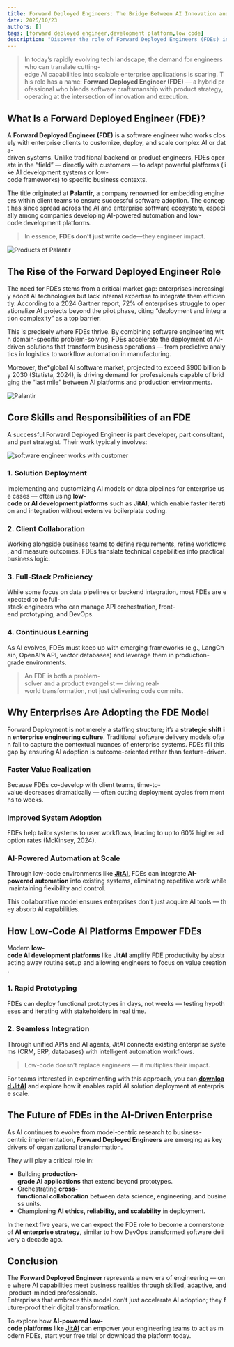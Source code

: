 ```yaml
---
title: Forward Deployed Engineers: The Bridge Between AI Innovation and Real-World Enterprise Solutions
date: 2025/10/23
authors: []
tags: [forward deployed engineer,development platform,low code]
description: "Discover the role of Forward Deployed Engineers (FDEs) in AI enterprise transformation. Learn how low-code platforms like JitAI empower AI-powered automation at scale."
---
```


> In today’s rapidly evolving tech landscape, the demand for engineers who can translate cutting-edge AI capabilities into scalable enterprise applications is soaring. This role has a name: **Forward Deployed Engineer (FDE)** — a hybrid professional who blends software craftsmanship with product strategy, operating at the intersection of innovation and execution.

## What Is a Forward Deployed Engineer (FDE)?

A **Forward Deployed Engineer (FDE)** is a software engineer who works closely with enterprise clients to customize, deploy, and scale complex AI or data-driven systems. Unlike traditional backend or product engineers, FDEs operate in the “field” — directly with customers — to adapt powerful platforms (like AI development systems or low-code frameworks) to specific business contexts.

The title originated at **Palantir**, a company renowned for embedding engineers within client teams to ensure successful software adoption. The concept has since spread across the AI and enterprise software ecosystem, especially among companies developing AI-powered automation and low-code development platforms.

> In essence, **FDEs don’t just write code**—they engineer impact.

![Products of Palantir](/blog/forward-deployed-engineer-ai-enterprise/Products%20of%20Palantir.png)


## The Rise of the Forward Deployed Engineer Role

The need for FDEs stems from a critical market gap: enterprises increasingly adopt AI technologies but lack internal expertise to integrate them efficiently. According to a 2024 Gartner report, 72% of enterprises struggle to operationalize AI projects beyond the pilot phase, citing “deployment and integration complexity” as a top barrier.

This is precisely where FDEs thrive. By combining software engineering with domain-specific problem-solving, FDEs accelerate the deployment of AI-driven solutions that transform business operations — from predictive analytics in logistics to workflow automation in manufacturing.

Moreover, the*global AI software market, projected to exceed $900 billion by 2030 (Statista, 2024), is driving demand for professionals capable of bridging the “last mile” between AI platforms and production environments.

![Palantir](/blog/forward-deployed-engineer-ai-enterprise/Palantir.png)



## Core Skills and Responsibilities of an FDE

A successful Forward Deployed Engineer is part developer, part consultant, and part strategist. Their work typically involves:

![software engineer works with customer](/blog/forward-deployed-engineer-ai-enterprise/software%20engineer%20works%20with%20customer.jpg)

### 1. Solution Deployment

Implementing and customizing AI models or data pipelines for enterprise use cases — often using **low-code or AI development platforms** such as **JitAI**, which enable faster iteration and integration without extensive boilerplate coding.

### 2. Client Collaboration

Working alongside business teams to define requirements, refine workflows, and measure outcomes. FDEs translate technical capabilities into practical business logic.

### 3. Full-Stack Proficiency

While some focus on data pipelines or backend integration, most FDEs are expected to be full-stack engineers who can manage API orchestration, front-end prototyping, and DevOps.

### 4. Continuous Learning

As AI evolves, FDEs must keep up with emerging frameworks (e.g., LangChain, OpenAI’s API, vector databases) and leverage them in production-grade environments.

> An FDE is both a problem-solver and a product evangelist — driving real-world transformation, not just delivering code commits.



## Why Enterprises Are Adopting the FDE Model

Forward Deployment is not merely a staffing structure; it’s a **strategic shift in enterprise engineering culture**. Traditional software delivery models often fail to capture the contextual nuances of enterprise systems. FDEs fill this gap by ensuring AI adoption is outcome-oriented rather than feature-driven.

### Faster Value Realization

Because FDEs co-develop with client teams, time-to-value decreases dramatically — often cutting deployment cycles from months to weeks.

### Improved System Adoption

FDEs help tailor systems to user workflows, leading to up to 60% higher adoption rates (McKinsey, 2024).

### AI-Powered Automation at Scale

Through low-code environments like [**JitAI**](https://jit.pro), FDEs can integrate **AI-powered automation** into existing systems, eliminating repetitive work while maintaining flexibility and control.

This collaborative model ensures enterprises don’t just acquire AI tools — they absorb AI capabilities.

## How Low-Code AI Platforms Empower FDEs

Modern **low-code AI development platforms** like **JitAI** amplify FDE productivity by abstracting away routine setup and allowing engineers to focus on value creation.

### 1. Rapid Prototyping

FDEs can deploy functional prototypes in days, not weeks — testing hypotheses and iterating with stakeholders in real time.

### 2. Seamless Integration

Through unified APIs and AI agents, JitAI connects existing enterprise systems (CRM, ERP, databases) with intelligent automation workflows.


> Low-code doesn’t replace engineers — it multiplies their impact.

For teams interested in experimenting with this approach, you can [**download JitAI**](https://jit.pro/download) and explore how it enables rapid AI solution deployment at enterprise scale.


## The Future of FDEs in the AI-Driven Enterprise

As AI continues to evolve from model-centric research to business-centric implementation, **Forward Deployed Engineers** are emerging as key drivers of organizational transformation.

They will play a critical role in:

- Building **production-grade AI applications** that extend beyond prototypes.
- Orchestrating **cross-functional collaboration** between data science, engineering, and business units.
- Championing **AI ethics, reliability, and scalability** in deployment.

In the next five years, we can expect the FDE role to become a cornerstone of **AI enterprise strategy**, similar to how DevOps transformed software delivery a decade ago.


## Conclusion

The **Forward Deployed Engineer** represents a new era of engineering — one where AI capabilities meet business realities through skilled, adaptive, and product-minded professionals.  
Enterprises that embrace this model don’t just accelerate AI adoption; they future-proof their digital transformation.

To explore how **AI-powered low-code platforms like** [**JitAI**](https://jit.pro) can empower your engineering teams to act as modern FDEs, start your free trial or download the platform today.
